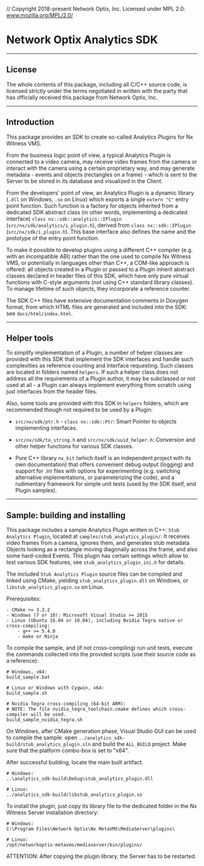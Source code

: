 // Copyright 2018-present Network Optix, Inc. Licensed under MPL 2.0: www.mozilla.org/MPL/2.0/

# Network Optix Analytics SDK

---------------------------------------------------------------------------------------------------
## License

The whole contents of this package, including all C/C++ source code, is licensed strictly under the
terms negotiated in written with the party that has officially received this package from Network
Optix, Inc.

---------------------------------------------------------------------------------------------------
## Introduction

This package provides an SDK to create so-called Analytics Plugins for Nx Witness VMS.

From the business logic point of view, a typical Analytics Plugin is connected to a video camera,
may receive video frames from the camera or interact with the camera using a certain proprietary
way, and may generate metadata - events and objects (rectangles on a frame) - which is sent to the
Server to be stored in its database and visualized in the Client.

From the developers' point of view, an Analytics Plugin is a dynamic library (`.dll` on Windows,
`.so` on Linux) which exports a single `extern "C"` entry point function. Such function is a
factory for objects inherited from a dedicated SDK abstract class (in other words, implementing a
dedicated interface) `class nx::sdk::analytics::IPlugin` (`src/nx/sdk/analytics/i_plugin.h`),
derived from `class nx::sdk::IPlugin` (`src/nx/sdk/i_plugin.h`). This base interface also defines
the name and the prototype of the entry point function.

To make it possible to develop plugins using a different C++ compiler (e.g. with an incompatible
ABI) rather than the one used to compile Nx Witness VMS, or potentially in languages other than
C++, a COM-like approach is offered: all objects created in a Plugin or passed to a Plugin inherit
abstract classes declared in header files of this SDK, which have only pure virtual functions with
C-style arguments (not using C++ standard library classes). To manage lifetime of such objects,
they incorporate a reference counter.

The SDK C++ files have extensive documentation comments in Doxygen format, from which HTML files
are generated and included into the SDK: see `docs/html/index.html`.

---------------------------------------------------------------------------------------------------
## Helper tools

To simplify implementation of a Plugin, a number of helper classes are provided with this SDK that
implement the SDK interfaces and handle such complexities as reference counting and interface
requesting. Such classes are located in folders named `helpers`. If such a helper class does
not address all the requirements of a Plugin author, it may be subclassed or not used at all - a
Plugin can always implement everything from scratch using just interfaces from the header files.

Also, some tools are provided with this SDK in `helpers` folders, which are recommended though not
required to be used by a Plugin:

- `src/nx/sdk/ptr.h` - `class nx::sdk::Ptr`: Smart Pointer to objects implementing interfaces.

- `src/nx/sdk/to_string.h` and `src/nx/sdk/uuid_helper.h`: Conversion and other helper functions
    for various SDK classes.

- Pure C++ library `nx_kit` (which itself is an independent project with its own documentation)
    that offers convenient debug output (logging) and support for .ini files with options for
    experimenting (e.g. switching alternative implementations, or parameterizing the code), and a
    rudimentary framework for simple unit tests (used by the SDK itself, and Plugin samples).

---------------------------------------------------------------------------------------------------
## Sample: building and installing

This package includes a sample Analytics Plugin written in C++: `Stub Analytics Plugin`, located at
`samples/stub_analytics_plugin/`. It receives video frames from a camera, ignores them, and
generates stub metadata Objects looking as a rectangle moving diagonally across the frame, and also
some hard-coded Events. This plugin has certain settings which allow to test various SDK features,
see `stub_analytics_plugin_ini.h` for details.

The included `Stub Analytics Plugin` source files can be compiled and linked using CMake, yielding
`stub_analytics_plugin.dll` on Windows, or `libstub_analytics_plugin.so` on Linux.

Prerequisites:
```
- CMake >= 3.3.2
- Windows (7 or 10): Microsoft Visual Studio >= 2015
- Linux (Ubuntu 16.04 or 18.04), including Nvidia Tegra native or cross-compiling:
    - g++ >= 5.4.0
    - make or Ninja
```

To compile the sample, and (if not cross-compiling) run unit tests, execute the commands collected
into the provided scripts (use their source code as a reference):
```
# Windows, x64:
build_sample.bat

# Linux or Windows with Cygwin, x64:
build_sample.sh

# Nvidia Tegra cross-compiling (64-bit ARM):
# NOTE: The file nvidia_tegra_toolchain.cmake defines which cross-compiler will be used.
build_sample_nvidia_tegra.sh
```

On Windows, after CMake generation phase, Visual Studio GUI can be used to compile the sample:
open `../analytics_sdk-build/stub_analytics_plugin.sln` and build the `ALL_BUILD` project. Make
sure that the platform combo-box is set to "x64".

After successful building, locate the main built artifact:
```
# Windows:
..\analytics_sdk-build\Debug\stub_analytics_plugin.dll

# Linux:
../analytics_sdk-build/libstub_analytics_plugin.so
```

To install the plugin, just copy its library file to the dedicated folder in the Nx Witness
Server installation directory:
```
# Windows:
C:\Program Files\Network Optix\Nx MetaVMS\MediaServer\plugins\

# Linux:
/opt/networkoptix-metavms/mediaserver/bin/plugins/
```
ATTENTION: After copying the plugin library, the Server has to be restarted.
